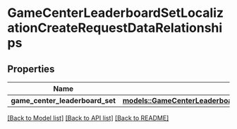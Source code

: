 # GameCenterLeaderboardSetLocalizationCreateRequestDataRelationships

## Properties

Name | Type | Description | Notes
------------ | ------------- | ------------- | -------------
**game_center_leaderboard_set** | [**models::GameCenterLeaderboardSetLocalizationCreateRequestDataRelationshipsGameCenterLeaderboardSet**](GameCenterLeaderboardSetLocalizationCreateRequest_data_relationships_gameCenterLeaderboardSet.md) |  | 

[[Back to Model list]](../README.md#documentation-for-models) [[Back to API list]](../README.md#documentation-for-api-endpoints) [[Back to README]](../README.md)


